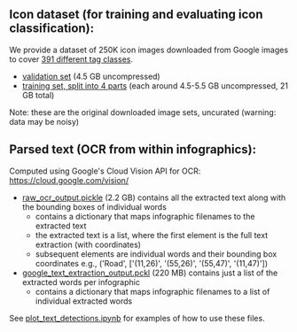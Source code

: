 ## Icon dataset (for training and evaluating icon classification): ##
We provide a dataset of 250K icon images downloaded from Google images to cover [391 different tag classes](https://github.com/cvzoya/visuallydata/blob/master/29kfiles/map_labels_tags.txt).
* [validation set](https://www.dropbox.com/s/5zrpvh4ryq9bw1f/icons_val.zip?dl=0) (4.5 GB uncompressed)
* [training set, split into 4 parts](https://www.dropbox.com/sh/3dva85zh00bezll/AACDbkQzE4izaISIT9yOXoc3a?dl=0) (each around 4.5-5.5 GB uncompressed, 21 GB total)

Note: these are the original downloaded image sets, uncurated (warning: data may be noisy)

## Parsed text (OCR from within infographics): ##
Computed using Google's Cloud Vision API for OCR: https://cloud.google.com/vision/
* [raw_ocr_output.pickle](https://www.dropbox.com/s/49wwv7xuqr43m9k/raw_ocr_output.pickle?dl=0) (2.2 GB) contains all the extracted text along with the bounding boxes of individual words
  * contains a dictionary that maps infographic filenames to the extracted text
  * the extracted text is a list, where the first element is the full text extraction (with coordinates) 
  * subsequent elements are individual words and their bounding box coordinates e.g., ('Road', ['(11,26)', '(55,26)', '(55,47)', '(11,47)'])
* [google_text_extraction_output.pckl](https://www.dropbox.com/s/emi1dar3yryytfc/google_text_extraction_output.pckl?dl=0) (220 MB) contains just a list of the extracted words per infographic
  * contains a dictionary that maps infographic filenames to a list of individual extracted words

See [plot_text_detections.ipynb](https://github.com/cvzoya/visuallydata/blob/master/plot_text_detections.ipynb) for examples of how to use these files.
